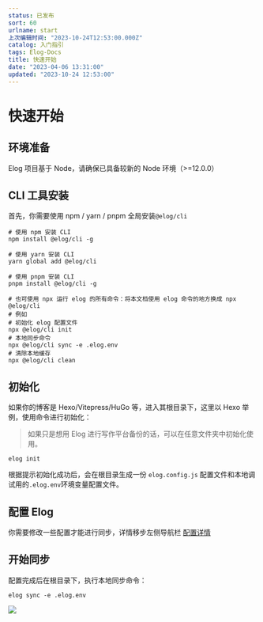 ```yaml
---
status: 已发布
sort: 60
urlname: start
上次编辑时间: "2023-10-24T12:53:00.000Z"
catalog: 入门指引
tags: Elog-Docs
title: 快速开始
date: "2023-04-06 13:31:00"
updated: "2023-10-24 12:53:00"
---
```


# 快速开始

## 环境准备

Elog 项目基于 Node，请确保已具备较新的 Node 环境（>=12.0.0）

## CLI 工具安装

首先，你需要使用 npm / yarn / pnpm 全局安装`@elog/cli`

```shell
# 使用 npm 安装 CLI
npm install @elog/cli -g

# 使用 yarn 安装 CLI
yarn global add @elog/cli

# 使用 pnpm 安装 CLI
pnpm install @elog/cli -g

# 也可使用 npx 运行 elog 的所有命令：将本文档使用 elog 命令的地方换成 npx @elog/cli
# 例如
# 初始化 elog 配置文件
npx @elog/cli init
# 本地同步命令
npx @elog/cli sync -e .elog.env
# 清除本地缓存
npx @elog/cli clean
```

## 初始化

如果你的博客是 Hexo/Vitepress/HuGo 等，进入其根目录下，这里以 Hexo 举例，使用命令进行初始化：

> 如果只是想用 Elog 进行写作平台备份的话，可以在任意文件夹中初始化使用。

```shell
elog init
```

根据提示初始化成功后，会在根目录生成一份 `elog.config.js` 配置文件和本地调试用的`.elog.env`环境变量配置文件。

## 配置 Elog

你需要修改一些配置才能进行同步，详情移步左侧导航栏 [配置详情](/notion/config-catalog)

## 开始同步

配置完成后在根目录下，执行本地同步命令：

```shell
elog sync -e .elog.env
```

![](https://blogimagesrep-1257180516.cos.ap-guangzhou.myqcloud.com/elog-docs-images/0851e0076e8ab0aea9a403825dc37d7c.png)
